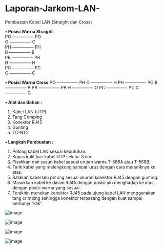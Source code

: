 # Laporan-Jarkom-LAN-

Pembuatan Kabel LAN (Straight dan Cross)

**•	Posisi Warna Straight**				
PO ————— PO					
O   ————— O				
PH ————— PH					
B   ————— B					
PB ————— PB						
H   ————— H					
PC ————— PC					
C   ————— C					

**•	Posisi Warna Cross**
PO ————— PH
O   ————— H
PH ————— PO
B    ————— B
PB ————— PB
H   ————— O
PC ————— PC
C   ————— C

**•	Alat dan Bahan :**
1.	 Kabel LAN (UTP)
2.	Tang Crimping
3.	Konektor RJ45
4.	Gunting
5.	TC-NT2

**•	Langkah Pembuatan :**
1.	Potong kabel LAN sesuai kebutuhan.
2.	Kupas kulit luar kabel UTP sekitar 3 cm.
3.	Pisahkan dan susun kabel sesuai urutan warna T-568A atau T-568B.
4.	Tarik kabel yang melengkung sampai lurus dengan cara menariknya ke atas.
5.	Ratakan kabel lalu potong sesuai ukuran konektor RJ45 dengan gunting.
6.	Masukkan kabel ke dalam RJ45 dengan posisi pin menghadap ke atas dengan posisi warna yang sesuai.
7.	Terakhir, menekan konektor RJ45 pada ujung kabel LAN menggunakan tang crimping sehingga konektor terpasang dengan kuat sampai berbunyi ”klik”.

![image](https://github.com/dwiaurelia/Laporan-Jarkom-LAN-/assets/126183346/51556df4-8495-4f06-a1e1-d7cd54dfb189)

![image](https://github.com/dwiaurelia/Laporan-Jarkom-LAN-/assets/126183346/5af3779a-5a74-4a93-95ce-b0e855dd2821)

![image](https://github.com/dwiaurelia/Laporan-Jarkom-LAN-/assets/126183346/b540b3ea-c940-4935-b2d0-41938b946461)

![image](https://github.com/dwiaurelia/Laporan-Jarkom-LAN-/assets/126183346/7261a4e1-42ba-43bd-9bf7-071465aa0445)
